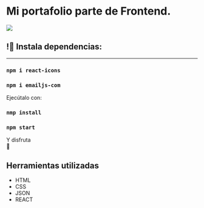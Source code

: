 # Mi portafolio parte de Frontend.

![](./src/assets/Portfolio.png)

## !🔌 Instala dependencias:
______ 
### `npm i react-icons`
### `npm i emailjs-com`

Ejecútalo con:
### `nmp install`
### `npm start`

Y disfruta 	
:tada:

## Herramientas utilizadas

- HTML    
- CSS
- JSON
- REACT
